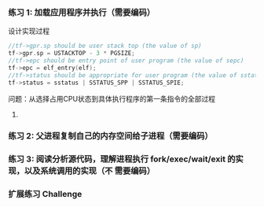 ### 练习 1: 加载应用程序并执行（需要编码）

设计实现过程

```c++
//tf->gpr.sp should be user stack top (the value of sp)
tf->gpr.sp = USTACKTOP - 3 * PGSIZE;
//tf->epc should be entry point of user program (the value of sepc)
tf->epc = elf_entry(elf);
//tf->status should be appropriate for user program (the value of sstatus)
tf->status = sstatus | SSTATUS_SPP | SSTATUS_SPIE;
```

问题：从选择占用CPU状态到具体执行程序的第一条指令的全部过程

1. 

### 练习 2: 父进程复制自己的内存空间给子进程（需要编码）

### 练习 3: 阅读分析源代码，理解进程执行 fork/exec/wait/exit 的实现，以及系统调用的实现（不 需要编码）

### 扩展练习 Challenge

